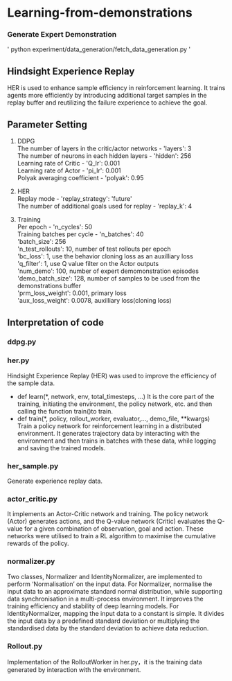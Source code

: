 # Learning-from-demonstrations

### Generate Expert Demonstration 
 ' python experiment/data_generation/fetch_data_generation.py '

## Hindsight Experience Replay 
HER is used to enhance sample efficiency in reinforcement learning. It trains agents more efficiently by introducing additional target samples in the replay buffer and reutilizing the failure experience to achieve the goal.

## Parameter Setting
1. DDPG\
    The number of layers in the critic/actor networks - 'layers': 3\
    The number of neurons in each hidden layers - 'hidden': 256\
    Learning rate of Critic - 'Q_lr': 0.001\
    Learning rate of Actor - 'pi_lr': 0.001\
    Polyak averaging coefficient - 'polyak': 0.95
   
2. HER\
    Replay mode - 'replay_strategy': 'future'\
    The number of additional goals used for replay - 'replay_k': 4
   
3. Training\
    Per epoch - 'n_cycles': 50\
    Training batches per cycle - 'n_batches': 40\
    'batch_size': 256\
    'n_test_rollouts': 10, number of test rollouts per epoch\
    'bc_loss': 1, use the behavior cloning loss as an auxilliary loss\
    'q_filter': 1, use Q value filter on the Actor outputs\
    'num_demo': 100, number of expert demomonstration episodes\
    'demo_batch_size': 128, number of samples to be used from the demonstrations buffer\
    'prm_loss_weight': 0.001, primary loss\
    'aux_loss_weight':  0.0078, auxilliary loss(cloning loss)

## Interpretation of code
### ddpg.py
   
### her.py
   Hindsight Experience Replay (HER) was used to improve the efficiency of the sample data.
   - def learn(*, network, env, total_timesteps, ...)
     It is the core part of the training, initiating the environment, the policy network, etc. and then calling the function train()to train.
   - def train(*, policy, rollout_worker, evaluator,..., demo_file, **kwargs)
     Train a policy network for reinforcement learning in a distributed environment. It generates trajectory data by interacting with the environment and then trains in batches with these data, while logging and saving the trained models.

### her_sample.py
   Generate experience replay data.
  
### actor_critic.py
   It implements an Actor-Critic network and training. The policy network (Actor) generates actions, and the Q-value network (Critic) evaluates the Q-value for a given combination of observation, goal and action. These networks were utilised to train a RL algorithm to maximise the cumulative rewards of the policy.

### normalizer.py
   Two classes, Normalizer and IdentityNormalizer, are implemented to perform ‘Normalisation’ on the input data. 
   For Normalizer, normalise the input data to an approximate standard normal distribution, while supporting data synchronisation in a multi-process environment. It improves the training efficiency and stability of deep learning models. 
   For IdentityNormalizer, mapping the input data to a constant is simple. It divides the input data by a predefined standard deviation or multiplying the standardised data by the standard deviation to achieve data reduction.

### Rollout.py
   Implementation of the RolloutWorker in her.py，it is the training data generated by interaction with the environment.






   
